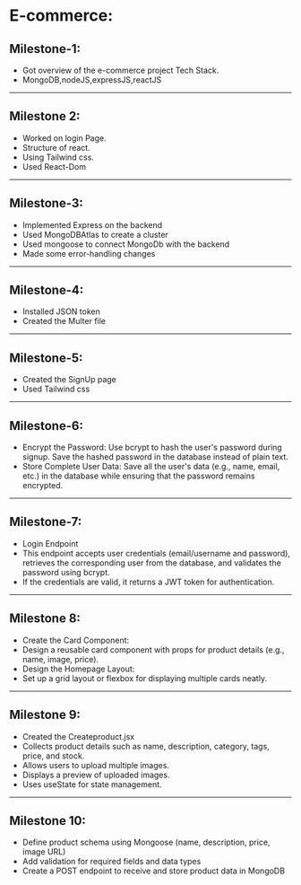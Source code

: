 # E-commerce:

## Milestone-1:

- Got overview of the e-commerce project Tech Stack.
- MongoDB,nodeJS,expressJS,reactJS
___
  
## Milestone 2:

- Worked on login Page.
- Structure of react.
- Using Tailwind css.
- Used React-Dom
___
## Milestone-3:

- Implemented Express on the backend
- Used MongoDBAtlas to create a cluster
- Used mongoose to connect MongoDb with the backend
- Made some error-handling changes
___
## Milestone-4:

- Installed JSON token
- Created the Multer file
___
## Milestone-5:

- Created the SignUp page
- Used Tailwind css
___
## Milestone-6:

- Encrypt the Password:
Use bcrypt to hash the user's password during signup.
Save the hashed password in the database instead of plain text.
- Store Complete User Data:
Save all the user's data (e.g., name, email, etc.) in the database while ensuring that the password remains encrypted.
___
## Milestone-7:

- Login Endpoint
- This endpoint accepts user credentials (email/username and password), retrieves the corresponding user from the database, and validates the password using bcrypt.
- If the credentials are valid, it returns a JWT token for authentication.
___
## Milestone 8:

- Create the Card Component:
- Design a reusable card component with props for product details (e.g., name, image, price).
- Design the Homepage Layout:
- Set up a grid layout or flexbox for displaying multiple cards neatly.
____
## Milestone 9:
- Created the Createproduct.jsx
- Collects product details such as name, description, category, tags, price, and stock.
- Allows users to upload multiple images.
- Displays a preview of uploaded images.
- Uses useState for state management.
___
## Milestone 10:
- Define product schema using Mongoose (name, description, price, image URL)
- Add validation for required fields and data types
- Create a POST endpoint to receive and store product data in MongoDB
